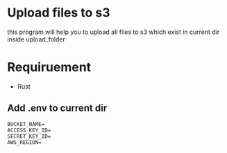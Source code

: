 # Upload files to s3
this program will help you to upload all files to s3 which exist in current dir inside upload_folder
# Requiruement
- Rust
## Add .env to current dir
```env
BUCKET_NAME=
ACCESS_KEY_ID=
SECRET_KEY_ID=
AWS_REGION=

```